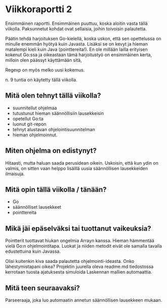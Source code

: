 # Viikkoraportti 2

Ensimmäinen raportti. Ensimmäinen puuttuu, koska aloitin vasta tällä viikolla. Paksunnetut kohdat ovat sellaisia, joihin toivoisin palautetta.

Päätin tehdä harjoituksen Go-kielellä, koska uskon, että sen opettelussa on minulle enemmän hyötyä kuin Javasta. Lisäksi se on kevyt ja hieman matalempi kieli kuin Java (pointtereita!). En ole millään lailla erityisen kokenut Go:ssa ja oikeastaan tämä harjoitustyö on ensimmäinen kerta, milloin olen päässyt käyttämään sitä,

Regexp on myös melko uusi kokemus.

n. 9 tuntia on käytetty tällä viikolla.


## Mitä olen tehnyt tällä viikolla?

  - suunnitellut ohjelmaa
  - tutustunut hieman säännöllisiin lausekkeisin
  - opetellut Go:ta
  - luonut git-repon
  - tehnyt alustavan ohjelointisuunnitelman 
  - hieman ohjelmoinnut.


## Miten ohjelma on edistynyt?

Hitaasti, mutta haluan saada perusidean oikein. Uskoisin, että kun ydin on valmis, on sitten vaan helppo lisäillä uusia säännöllisen lausekkeiden ilmaisuja.


## Mitä opin tällä viikolla / tänään?

  - Go
  - säännölliset lausekkeet
  - pointtereita


## Mikä jäi epäselväksi tai tuottanut vaikeuksia?

Pointterit tuottavat hiukan ongelmia Arrayn kanssa. Hieman hämmentää vielä Go:n ohjelmointitapa. Luokat ja niiden metodit eivät ole samalla tavalla edustettuina kuin Javassa.

Olisi kuitenkin kiva saada palautetta ohjelmointi-ideasta. Onko lähestymistapani oikea? Projektin juurella oleva readme.md tiedostossa kerrotaan tuosta ajatuksesta simuloida Laskennan mallien automaattia.


## Mitä teen seuraavaksi?

Parseeraaja, joka luo automaatin annetun säännöllisen lausekkeen mukaan.
